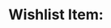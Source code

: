 # Wishlist Item: <Title>

> Impact: High | Medium | Low
> Effort: S | M | L
> Opened: <YYYY-MM-DD>

## Summary

Briefly describe the idea or improvement.

## Rationale

Why this is valuable and to whom.

## Sketch / Approach

Outline a possible approach, if known.

## Dependencies

- Related features, ADRs, or tickets

## Status

- Proposed | Planned | In Progress | Done
